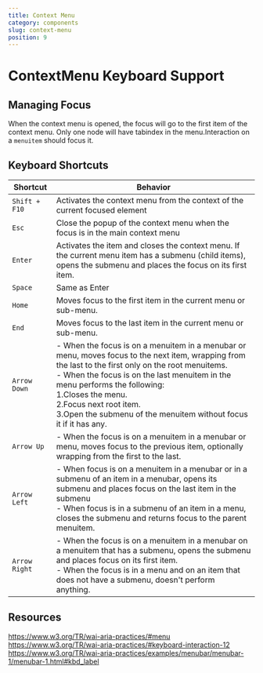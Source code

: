 ```yaml
---
title: Context Menu
category: components
slug: context-menu
position: 9
---
```

# ContextMenu Keyboard Support

## Managing Focus

When the context menu is opened, the focus will go to the first item of the context menu.
Only one node will have tabindex in the menu.Interaction on a `menuitem` should focus it.

## Keyboard Shortcuts
| Shortcut | Behavior |
|----------|----------|
| `Shift + F10` | Activates the context menu from the context of the current focused element |
| `Esc` | Close the popup of the context menu when the focus is in the main context menu |
| `Enter` | Activates the item and closes the context menu. If the current menu item has a submenu (child items), opens the submenu and places the focus on its first item. |
| `Space` | Same as Enter |
| `Home` | Moves focus to the first item in the current menu or sub-menu. |
| `End` | Moves focus to the last item in the current menu or sub-menu. |
| `Arrow Down` |- When the focus is on a menuitem in a menubar or menu, moves focus to the next item, wrapping from the last to the first only on the root menuitems. <br> - When the focus is on the last menuitem in the menu performs the following: <br> 1.Closes the menu. <br> 2.Focus next root item. <br> 3.Open the submenu of the menuitem without focus it if it has any.|
| `Arrow Up` | - When the focus is on a menuitem in a menubar or menu, moves focus to the previous item, optionally wrapping from the first to the last. |
| `Arrow Left` | - When focus is on a menuitem in a menubar or in a submenu of an item in a menubar, opens its submenu and places focus on the last item in the submenu <br> - When focus is in a submenu of an item in a menu, closes the submenu and returns focus to the parent menuitem. |
| `Arrow Right` | - When the focus is on a menuitem in a menubar on a menuitem that has a submenu, opens the submenu and places focus on its first item. <br> - When the focus is in a menu and on an item that does not have a submenu, doesn't perform anything.|


## Resources

https://www.w3.org/TR/wai-aria-practices/#menu
https://www.w3.org/TR/wai-aria-practices/#keyboard-interaction-12
https://www.w3.org/TR/wai-aria-practices/examples/menubar/menubar-1/menubar-1.html#kbd_label
